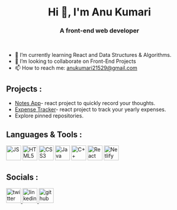 <h1 align="center"> Hi 👋, I'm Anu Kumari</h1>

<h3 align="center">A front-end web developer</h3>

<br />

- 🌱 I’m currently learning React and Data Structures & Algorithms.
- 🤝 I’m looking to collaborate on Front-End Projects
- 📫 How to reach me: anukumari21529@gmail.com


## Projects :
- [Notes App](https://github.com/devvanu/react-notes-app)- react project to quickly record your thoughts. 
- [Expense Tracker](https://github.com/devvanu/react-expense-tracker)- react project to track your yearly expenses.
- Explore pinned repositories.


## Languages & Tools :
<p align="left">
   <img src="https://img.icons8.com/color/2x/javascript.png" alt="JS" title="JavaScript" width="40" height="40" />
  <img src="https://img.icons8.com/color/2x/html-5.png" alt="HTML5" title="HTML5" width="40" height="40" />
  <img src="https://img.icons8.com/color/2x/css3.png" alt="CSS3"title="CSS3" width="40" height="40" />
  <img src="https://img.icons8.com/color/2x/java-coffee-cup-logo.png" alt="Java" title="Java" width="40" height="40" />
  <img src="https://img.icons8.com/color/2x/c-plus-plus-logo.png" alt="C++" title="C++" width="40" height="40" />
  <img src="https://img.icons8.com/color/2x/react-native.png" alt="React" title="React" width="40" height="40" />
  <img src="https://user-images.githubusercontent.com/93486013/182293372-2fd816b6-a9aa-4c1f-bd83-999f0a58d5e7.png" alt="Netlify" title="Netlify" width="40" height="40" />
</p>


## Socials :
<p align="left"> 
  <a href="https://twitter.com/devv_anu" target="_blank" rel="noreferrer">
    <img src="https://img.icons8.com/color/344/twitter--v1.png" alt="twitter" title="Twitter" width="40" height="40" />
  </a>
  <a href="https://www.linkedin.com/in/devvanu" target="_blank" rel="noreferrer">
    <img src="https://img.icons8.com/color/344/linkedin.png" alt="linkedin" title="linkedin" width="40" height="40" />
  </a> 
  <a href="https://github.com/devvanu" target="_blank" rel="noreferrer">
    <img src="https://img.icons8.com/ios-glyphs/344/github.png" alt="github" title="GitHub" width="40" height="40" />
  </a> 
</p>
